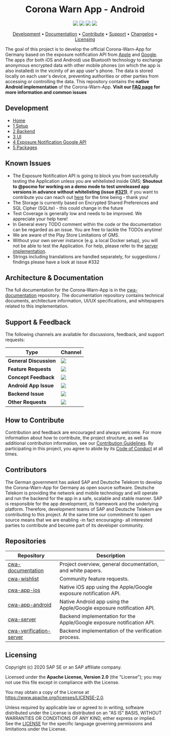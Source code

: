 <h1 align="center">
    Corona Warn App - Android
</h1>

<p align="center">
    <a href="https://github.com/corona-warn-app/cwa-app-android/issues" title="Open Issues"><img src="https://img.shields.io/github/issues/corona-warn-app/cwa-app-android"></a>
    <a href="https://circleci.com/gh/corona-warn-app/cwa-app-android" title="Build Status"><img src="https://circleci.com/gh/corona-warn-app/cwa-app-android.png?circle-token=c26c689ad7833b8c0786752d3e65f56f25f906f3&style=shield"></a>
   <a href="https://sonarcloud.io/component_measures?id=corona-warn-app_cwa-app-android&metric=Coverage&view=list" title="Coverage"><img src="https://sonarcloud.io/api/project_badges/measure?project=corona-warn-app_cwa-app-android&metric=coverage"></a>
    <a href="./LICENSE" title="License"><img src="https://img.shields.io/badge/License-Apache%202.0-green.svg"></a>
</p>

<p align="center">
  <a href="#development">Development</a> •
  <a href="#architecture--documentation">Documentation</a> •
  <a href="#how-to-contribute">Contribute</a> •
  <a href="#support--feedback">Support</a> •
  <a href="https://github.com/corona-warn-app/cwa-app-android/releases">Changelog</a> •
  <a href="#licensing">Licensing</a>
</p>

The goal of this project is to develop the official Corona-Warn-App for Germany based on the exposure notification API from [Apple](https://www.apple.com/covid19/contacttracing/) and [Google](https://www.google.com/covid19/exposurenotifications/). The apps (for both iOS and Android) use Bluetooth technology to exchange anonymous encrypted data with other mobile phones (on which the app is also installed) in the vicinity of an app user's phone. The data is stored locally on each user's device, preventing authorities or other parties from accessing or controlling the data. This repository contains the **native Android implementation** of the Corona-Warn-App.
**Visit our [FAQ page](https://www.coronawarn.app/en/faq/#android_location) for more information and common issues**

## Development

* [Home](https://github.com/corona-warn-app/cwa-app-android/wiki)
* [1 Setup](https://github.com/corona-warn-app/cwa-app-android/wiki/1-Setup)
* [2 Backend](https://github.com/corona-warn-app/cwa-app-android/wiki/2-Backend)
* [3 UI](https://github.com/corona-warn-app/cwa-app-android/wiki/3-UI)
* [4 Exposure Notification Google API](https://github.com/corona-warn-app/cwa-app-android/wiki/4-Google-Exposure-Notifications-API)
* [5 Packages](https://github.com/corona-warn-app/cwa-app-android/wiki/5-Packages)

## Known Issues

* The Exposure Notification API is going to block you from successfully testing the Application unless you are whitelisted inside GMS; **Shoutout to @pocmo for working on a demo mode to test unreleased app versions in advance without whitelisting (issue [#321](https://github.com/corona-warn-app/cwa-app-android/issues/321))**, if you want to contribute you can reach out [here](https://github.com/pocmo/cwa-app-android) for the time being - thank you!
* The Storage is currently based on Encrypted Shared Preferences and SQL Cipher (SQLite) - this could change in the future
* Test Coverage is generally low and needs to be improved. We appreciate your help here!
* In General every TODO comment within the code or the documentation can be regarded as an issue. You are free to tackle the TODOs anytime!
* We are aware of the Play Store Limitations of GMS.
* Without your own server instance (e.g. a local Docker setup), you will not be able to test the Application. For help, please refer to the [server implementation](https://github.com/corona-warn-app/cwa-server).
* Strings including translations are handled separately, for suggestions / findings please have a look at issue #332

## Architecture & Documentation

The full documentation for the Corona-Warn-App is in the [cwa-documentation](https://github.com/corona-warn-app/cwa-documentation) repository. The documentation repository contains technical documents, architecture information, UI/UX specifications, and whitepapers related to this implementation.

## Support & Feedback

The following channels are available for discussions, feedback, and support requests:

| Type                     | Channel                                                |
| ------------------------ | ------------------------------------------------------ |
| **General Discussion**   | <a href="https://github.com/corona-warn-app/cwa-documentation/issues/new/choose" title="General Discussion"><img src="https://img.shields.io/github/issues/corona-warn-app/cwa-documentation/question.svg?style=flat-square"></a> </a>   |
| **Feature Requests**    | <a href="https://github.com/corona-warn-app/cwa-wishlist/issues/new/choose" title="Create Feature Request"><img src="https://img.shields.io/github/issues/corona-warn-app/cwa-wishlist?style=flat-square"></a>  |
| **Concept Feedback**    | <a href="https://github.com/corona-warn-app/cwa-documentation/issues/new/choose" title="Open Concept Feedback"><img src="https://img.shields.io/github/issues/corona-warn-app/cwa-documentation/architecture.svg?style=flat-square"></a>  |
| **Android App Issue**    | <a href="https://github.com/corona-warn-app/cwa-app-android/issues/new/choose" title="Open Android Issue"><img src="https://img.shields.io/github/issues/corona-warn-app/cwa-app-android?style=flat-square"></a>  |
| **Backend Issue**    | <a href="https://github.com/corona-warn-app/cwa-server/issues/new/choose" title="Open Backend Issue"><img src="https://img.shields.io/github/issues/corona-warn-app/cwa-server?style=flat-square"></a>  |
| **Other Requests**    | <a href="mailto:corona-warn-app.opensource@sap.com" title="Email CWA Team"><img src="https://img.shields.io/badge/email-CWA%20team-green?logo=mail.ru&style=flat-square&logoColor=white"></a>   |

## How to Contribute

Contribution and feedback are encouraged and always welcome. For more information about how to contribute, the project structure, as well as additional contribution information, see our [Contribution Guidelines](./CONTRIBUTING.md). By participating in this project, you agree to abide by its [Code of Conduct](./CODE_OF_CONDUCT.md) at all times.

## Contributors

The German government has asked SAP and Deutsche Telekom to develop the Corona-Warn-App for Germany as open source software. Deutsche Telekom is providing the network and mobile technology and will operate and run the backend for the app in a safe, scalable and stable manner. SAP is responsible for the app development, its framework and the underlying platform. Therefore, development teams of SAP and Deutsche Telekom are contributing to this project. At the same time our commitment to open source means that we are enabling -in fact encouraging- all interested parties to contribute and become part of its developer community.

## Repositories

| Repository          | Description                                                           |
| ------------------- | --------------------------------------------------------------------- |
| [cwa-documentation] | Project overview, general documentation, and white papers.            |
| [cwa-wishlist]      | Community feature requests.                                           |
| [cwa-app-ios]       | Native iOS app using the Apple/Google exposure notification API.      |
| [cwa-app-android]   | Native Android app using the Apple/Google exposure notification API.  |
| [cwa-server]        | Backend implementation for the Apple/Google exposure notification API.|
| [cwa-verification-server] | Backend implementation of the verification process. |

[cwa-verification-server]: https://github.com/corona-warn-app/cwa-verification-server
[cwa-documentation]: https://github.com/corona-warn-app/cwa-documentation
[cwa-wishlist]: https://github.com/corona-warn-app/cwa-wishlist
[cwa-app-ios]: https://github.com/corona-warn-app/cwa-app-ios
[cwa-app-android]: https://github.com/corona-warn-app/cwa-app-android
[cwa-server]: https://github.com/corona-warn-app/cwa-server

## Licensing

Copyright (c) 2020 SAP SE or an SAP affiliate company.

Licensed under the **Apache License, Version 2.0** (the "License"); you may not use this file except in compliance with the License.

You may obtain a copy of the License at https://www.apache.org/licenses/LICENSE-2.0.

Unless required by applicable law or agreed to in writing, software distributed under the License is distributed on an "AS IS" BASIS, WITHOUT WARRANTIES OR CONDITIONS OF ANY KIND, either express or implied. See the [LICENSE](./LICENSE) for the specific language governing permissions and limitations under the License.
